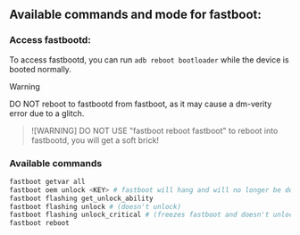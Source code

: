 ## Available commands and mode for fastboot:

### Access fastbootd:
To access fastbootd, you can run `adb reboot bootloader` while the device is booted normally.

> [!WARNING]
> DO NOT reboot to fastbootd from fastboot, as it may cause a dm-verity error due to a glitch.



> ![WARNING]
> DO NOT USE "fastboot reboot fastboot" to reboot into fastbootd, you will get a soft brick!

### Available commands

```sh
fastboot getvar all
fastboot oem unlock <KEY> # fastboot will hang and will no longer be detected. Уou will have to reboot
fastboot flashing get_unlock_ability
fastboot flashing unlock # (doesn't unlock)
fastboot flashing unlock_critical # (freezes fastboot and doesn't unlock)
fastboot reboot
```
